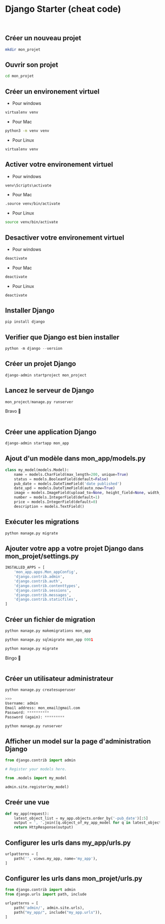 # Django Starter (cheat code)

<br>

## Créer un nouveau projet
```bash
mkdir mon_projet
```

## Ouvrir son projet
```zsh
cd mon_projet
```

## Créer un environement virtuel

- Pour windows
```bash
virtualenv venv
```

- Pour Mac
```zsh
python3 -m venv venv
```

- Pour Linux
```bash
virtualenv venv
```
## Activer votre environement virtuel

- Pour windows
```bash
venv\Scripts\activate
```

- Pour Mac
```zsh
.source venv/bin/activate
```

- Pour Linux
```bash
source venv/bin/activate
```
## Desactiver votre environement virtuel

- Pour windows
```bash
deactivate
```

- Pour Mac
```zsh
deactivate
```

- Pour Linux
```bash
deactivate
```

## Installer Django
```python
pip install django
```

## Verifier que Django est bien installer
```python
python -m django --version
```

## Créer un projet Django
```python
django-admin startproject mon_project
```

## Lancez le serveur de Django
```python
mon_project/manage.py runserver
```

Bravo 🎉 <br><br>

## Créer une application Django
```python
django-admin startapp mon_app
```

## Ajout d'un modèle dans mon_app/models.py
```python
class my_model(models.Model):
    name = models.CharField(max_length=200, unique=True)
    status = models.BooleanField(default=False)
    pub_date = models.DateTimeField('date published')
    date_upd = models.DateTimeField(auto_now=True)
    image = models.ImageField(upload_to=None, height_field=None, width_field=None, max_length=100)
    number = models.IntegerField(default=1)
    price = models.IntegerField(default=0)
    description = models.TextField()
```

## Exécuter les migrations
```python
python manage.py migrate
```

## Ajouter votre app a votre projet Django dans mon_projet/settings.py
```python
INSTALLED_APPS = [
    'mon_app.apps.Mon_appConfig',
    'django.contrib.admin',
    'django.contrib.auth',
    'django.contrib.contenttypes',
    'django.contrib.sessions',
    'django.contrib.messages',
    'django.contrib.staticfiles',
]
```

## Créer un fichier de migration
```python
python manage.py makemigrations mon_app

python manage.py sqlmigrate mon_app 0001

python manage.py migrate
```

Bingo 🎉 <br><br>

## Créer un utilisateur administrateur
```python
python manage.py createsuperuser

>>>
Username: admin
Email address: mon_email@gmail.com
Password: **********
Password (again): *********

python manage.py runserver
```
## Afficher un model sur la page d'administration Django
```python
from django.contrib import admin

# Register your models here.

from .models import my_model

admin.site.register(my_model)
```

## Creér une vue
```python
def my_app(request):
    latest_object_list = my_app.objects.order_by('-pub_date')[:5]
    output = ', '.join([q.object_of_my_app_model for q in latest_object_list])
    return HttpResponse(output)
```

## Configurer les urls dans my_app/urls.py
```python
urlpatterns = [
    path('', views.my_app, name='my_app'),
]
```

## Configurer les urls dans mon_projet/urls.py
```python
from django.contrib import admin
from django.urls import path, include

urlpatterns = [
    path('admin/', admin.site.urls),
    path("my_app/", include("my_app.urls")),
]

```